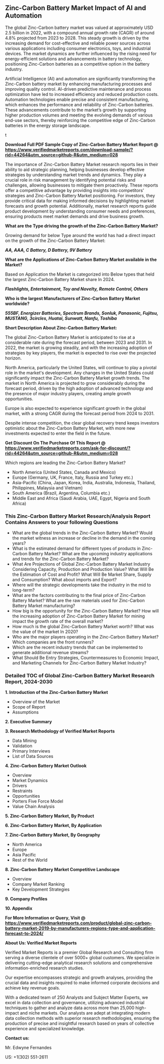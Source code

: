 <h2>Zinc-Carbon Battery Market Impact of AI and Automation</h2><p>The global Zinc-Carbon battery market was valued at approximately USD 2.5 billion in 2022, with a compound annual growth rate (CAGR) of around 4.8% projected from 2023 to 2028. This steady growth is driven by the increasing demand for cost-effective and reliable power sources across various applications including consumer electronics, toys, and industrial devices. The market dynamics are further influenced by the rising need for energy-efficient solutions and advancements in battery technology, positioning Zinc-Carbon batteries as a competitive option in the battery industry.</p><p>Artificial Intelligence (AI) and automation are significantly transforming the Zinc-Carbon battery market by enhancing manufacturing processes and improving quality control. AI-driven predictive maintenance and process optimization have led to increased efficiency and reduced production costs. Automation technologies enable precise and consistent manufacturing, which enhances the performance and reliability of Zinc-Carbon batteries. These advancements contribute to the market’s growth by supporting higher production volumes and meeting the evolving demands of various end-use sectors, thereby reinforcing the competitive edge of Zinc-Carbon batteries in the energy storage landscape.</p>t</p><p id="" class=""><strong>Download Full PDF Sample Copy of Zinc-Carbon Battery Market Report @ <a href="https://www.verifiedmarketreports.com/download-sample/?rid=44264&utm_source=github-R&utm_medium=028" target="_blank">https://www.verifiedmarketreports.com/download-sample/?rid=44264&utm_source=github-R&utm_medium=028</a></strong></p><p>The importance of&nbsp;Zinc-Carbon Battery Market research reports lies in their ability to aid strategic planning, helping businesses develop effective strategies by understanding market trends and dynamics. They play a crucial role in risk management by identifying potential risks and challenges, allowing businesses to mitigate them proactively. These reports offer a competitive advantage by providing insights into competitors' strategies and Zinc-Carbon Battery Market positioning. For investors, they provide critical data for making informed decisions by highlighting market forecasts and growth potential. Additionally, market research reports guide product development by understanding consumer needs and preferences, ensuring products meet market demands and drive business growth.</p><p><strong>What are the&nbsp;Type driving the growth of the Zinc-Carbon Battery Market?</strong></p><p id="" class="">Growing demand for below Type around the world has had a direct impact on the growth of the Zinc-Carbon Battery Market:</p><em><strong>AA, AAA, C Battery, D Battery, 9V Battery</strong></em></p><strong>What are the&nbsp;Applications&nbsp;of Zinc-Carbon Battery Market available in the Market?</strong></p><p id="" class="">Based on Application the Market is categorized into Below types that held the largest Zinc-Carbon Battery Market share In 2024.</p><em><strong>Flashlights, Entertainment, Toy and Novelty, Remote Control, Others</strong></em></p><strong>Who is the largest Manufacturers of Zinc-Carbon Battery Market worldwide?</strong></p><p><em><strong>555BF, Energizer Batteries, Spectrum Brands, Sonluk, Panasonic, Fujitsu, MUSTANG, 3circles, Huatai, Sunwatt, Nanfu, Toshiba</strong></em></p><p id="" class=""><strong>Short Description About Zinc-Carbon Battery Market:</strong></p><p>The global Zinc-Carbon Battery Market is anticipated to rise at a considerable rate during the forecast period, between 2023 and 2031. In 2022, the market is growing steadily, and with the increasing adoption of strategies by key players, the market is expected to rise over the projected horizon.</p><p>North America, particularly the United States, will continue to play a pivotal role in the market's development. Any changes in the United States could significantly impact the Zinc-Carbon Battery Market growth trends. The market in North America is projected to grow considerably during the forecast period, driven by the high adoption of advanced technology and the presence of major industry players, creating ample growth opportunities.</p><p>Europe is also expected to experience significant growth in the global market, with a strong CAGR during the forecast period from 2024 to 2031.</p><p>Despite intense competition, the clear global recovery trend keeps investors optimistic about the Zinc-Carbon Battery Market, with more new investments expected to enter the field in the future.</p><p id="" class=""><strong>Get Discount On The Purchase Of This Report @ <a href="https://www.verifiedmarketreports.com/ask-for-discount/?rid=44264&utm_source=github-R&utm_medium=028" target="_blank">https://www.verifiedmarketreports.com/ask-for-discount/?rid=44264&utm_source=github-R&utm_medium=028</a></strong></p>Which regions are leading the Zinc-Carbon Battery Market?</p><ul><li>North America (United States, Canada and Mexico)</li><li>Europe (Germany, UK, France, Italy, Russia and Turkey etc.)</li><li>Asia-Pacific (China, Japan, Korea, India, Australia, Indonesia, Thailand, Philippines, Malaysia and Vietnam)</li><li>South America (Brazil, Argentina, Columbia etc.)</li><li>Middle East and Africa (Saudi Arabia, UAE, Egypt, Nigeria and South Africa)</li></ul><h3 id="" class="">This Zinc-Carbon Battery Market Research/Analysis Report Contains Answers to your following Questions</h3><ul><li>What are the global trends in the Zinc-Carbon Battery Market? Would the market witness an increase or decline in the demand in the coming years?</li><li>What is the estimated demand for different types of products in Zinc-Carbon Battery Market? What are the upcoming industry applications and trends for the Zinc-Carbon Battery Market?</li><li>What Are Projections of Global Zinc-Carbon Battery Market Industry Considering Capacity, Production and Production Value? What Will Be the Estimation of Cost and Profit? What Will Be Market Share, Supply and Consumption? What about imports and Export?</li><li>Where will the strategic developments take the industry in the mid to long-term?</li><li>What are the factors contributing to the final price of Zinc-Carbon Battery Market? What are the raw materials used for Zinc-Carbon Battery Market manufacturing?</li><li>How big is the opportunity for the Zinc-Carbon Battery Market? How will the increasing adoption of Zinc-Carbon Battery Market for mining impact the growth rate of the overall market?</li><li>How much is the global Zinc-Carbon Battery Market worth? What was the value of the market In 2020?</li><li>Who are the major players operating in the Zinc-Carbon Battery Market? Which companies are the front runners?</li><li>Which are the recent industry trends that can be implemented to generate additional revenue streams?</li><li>What Should Be Entry Strategies, Countermeasures to Economic Impact, and Marketing Channels for Zinc-Carbon Battery Market Industry?</li></ul><h3 id="" class="">Detailed TOC of Global Zinc-Carbon Battery Market Research Report, 2024-2030</h3><p id="" class=""><strong>1. Introduction of the Zinc-Carbon Battery Market</strong></p><ul><li>Overview of the Market</li><li>Scope of Report</li><li>Assumptions</li></ul><p id="" class=""><strong>2. Executive Summary</strong></p><p id="" class=""><strong>3. Research Methodology of Verified Market Reports</strong></p><ul><li>Data Mining</li><li>Validation</li><li>Primary Interviews</li><li>List of Data Sources</li></ul><p id="" class=""><strong>4. Zinc-Carbon Battery Market Outlook</strong></p><ul><li>Overview</li><li>Market Dynamics</li><li>Drivers</li><li>Restraints</li><li>Opportunities</li><li>Porters Five Force Model</li><li>Value Chain Analysis</li></ul><p id="" class=""><strong>5. Zinc-Carbon Battery Market, By Product</strong></p><p id="" class=""><strong>6. Zinc-Carbon Battery Market, By Application</strong></p><p id="" class=""><strong>7. Zinc-Carbon Battery Market, By Geography</strong></p><ul><li>North America</li><li>Europe</li><li>Asia Pacific</li><li>Rest of the World</li></ul><p id="" class=""><strong>8. Zinc-Carbon Battery Market Competitive Landscape</strong></p><ul><li>Overview</li><li>Company Market Ranking</li><li>Key Development Strategies</li></ul><p id="" class=""><strong>9. Company Profiles</strong></p><p id="" class=""><strong>10. Appendix</strong></p><p id="" class=""><strong>For More Information or Query, Visit @ <a href="https://www.verifiedmarketreports.com/product/global-zinc-carbon-battery-market-2019-by-manufacturers-regions-type-and-application-forecast-to-2024/" target="_blank">https://www.verifiedmarketreports.com/product/global-zinc-carbon-battery-market-2019-by-manufacturers-regions-type-and-application-forecast-to-2024/</a></strong></p><p id="" class=""><strong>About Us: Verified Market Reports</strong></p><p id="" class="">Verified Market Reports is a premier Global Research and Consulting firm serving a diverse clientele of over 5000+ global customers. We specialize in delivering cutting-edge analytical research solutions and comprehensive information-enriched research studies.</p><p id="" class="">Our expertise encompasses strategic and growth analyses, providing the crucial data and insights required to make informed corporate decisions and achieve key revenue goals.</p><p id="" class="">With a dedicated team of 250 Analysts and Subject Matter Experts, we excel in data collection and governance, utilizing advanced industrial techniques to gather and analyze data across more than 25,000 high-impact and niche markets. Our analysts are adept at integrating modern data collection methods with superior research methodologies, ensuring the production of precise and insightful research based on years of collective experience and specialized knowledge.</p><p id="" class=""><strong>Contact us:</strong></p><p id="" class="">Mr. Edwyne Fernandes</p><p id="" class="">US: +1(302) 551-2611</p>